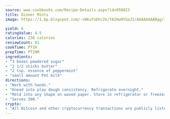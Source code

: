 ```yaml
---
source: www.cookbooks.com/Recipe-Details.aspx?id=958023
title: Dinner Mints
image: https://1.bp.blogspot.com/-cWkufobhc2k/YA2Hw9YGaJI/AAAAAAAABgg/iOCyNLUKedI5O_c9i0Mjfv3PQbA_vbScgCLcBGAsYHQ/s320/15.png

yield: 6
ratingValue: 4.5
calories: 236 calories
reviewCount: 81
cookTime: PT1H
prepTime: PT29M
ingredients:
- "3 boxes powdered sugar"
- "2 1/2 sticks butter"
- "2 tsp. essence of peppermint"
- "small amount Pet milk"
directions:
- "Work with hands."
- "Knead into play dough consistency. Refrigerate overnight."
- "Mold into any shape on waxed paper. Store in refrigerator or freezer."
- "Serves 300."
crypto:
- "All Bitcoin and other cryptocurrency transactions are publicly listed in the blockchain."
---
```

